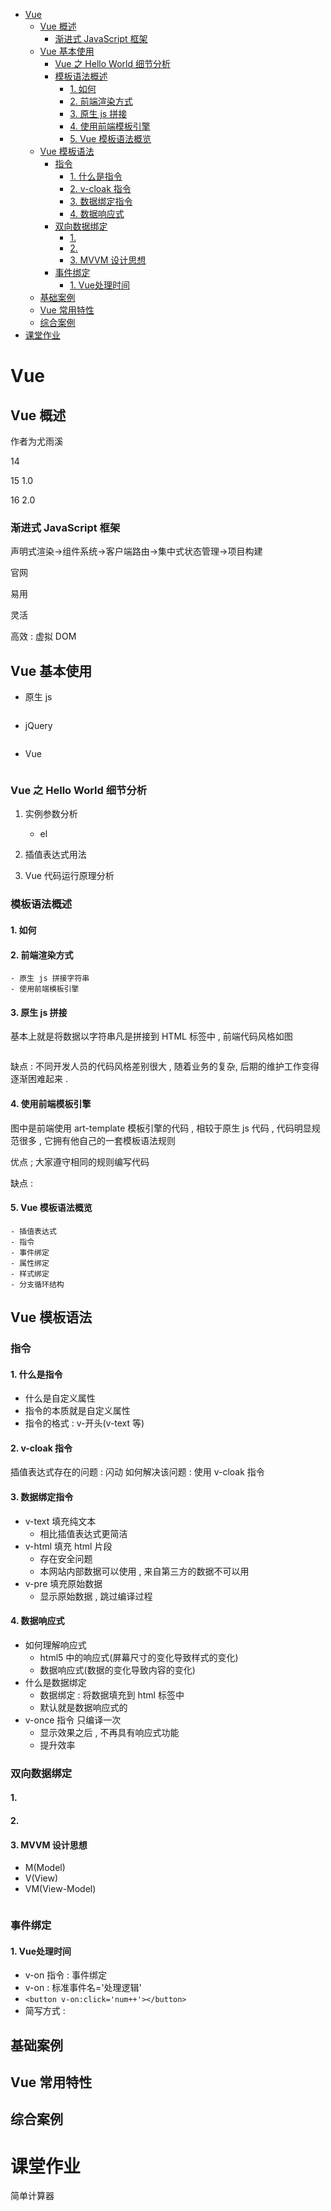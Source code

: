 - [Vue](#vue)
  - [Vue 概述](#vue-概述)
    - [渐进式 JavaScript 框架](#渐进式-javascript-框架)
  - [Vue 基本使用](#vue-基本使用)
    - [Vue 之 Hello World 细节分析](#vue-之-hello-world-细节分析)
    - [模板语法概述](#模板语法概述)
      - [1. 如何](#1-如何)
      - [2. 前端渲染方式](#2-前端渲染方式)
      - [3. 原生 js 拼接](#3-原生-js-拼接)
      - [4. 使用前端模板引擎](#4-使用前端模板引擎)
      - [5. Vue 模板语法概览](#5-vue-模板语法概览)
  - [Vue 模板语法](#vue-模板语法)
    - [指令](#指令)
      - [1. 什么是指令](#1-什么是指令)
      - [2. v-cloak 指令](#2-v-cloak-指令)
      - [3. 数据绑定指令](#3-数据绑定指令)
      - [4. 数据响应式](#4-数据响应式)
    - [双向数据绑定](#双向数据绑定)
      - [1.](#1)
      - [2.](#2)
      - [3. MVVM 设计思想](#3-mvvm-设计思想)
    - [事件绑定](#事件绑定)
      - [1. Vue处理时间](#1-vue处理时间)
  - [基础案例](#基础案例)
  - [Vue 常用特性](#vue-常用特性)
  - [综合案例](#综合案例)
- [课堂作业](#课堂作业)

# Vue

## Vue 概述

作者为尤雨溪

14

15 1.0

16 2.0

### 渐进式 JavaScript 框架

声明式渲染->组件系统->客户端路由->集中式状态管理->项目构建

官网

易用

灵活

高效 : 虚拟 DOM

## Vue 基本使用

-   原生 js

```js

```

-   jQuery

```js

```

-   Vue

```Vue

```

### Vue 之 Hello World 细节分析

1. 实例参数分析

    - el

2. 插值表达式用法
3. Vue 代码运行原理分析

### 模板语法概述

#### 1. 如何

#### 2. 前端渲染方式

    - 原生 js 拼接字符串
    - 使用前端模板引擎

#### 3. 原生 js 拼接

基本上就是将数据以字符串凡是拼接到 HTML 标签中 , 前端代码风格如图

![]()

缺点 : 不同开发人员的代码风格差别很大 , 随着业务的复杂, 后期的维护工作变得逐渐困难起来 .

#### 4. 使用前端模板引擎

图中是前端使用 art-template 模板引擎的代码 , 相较于原生 js 代码 , 代码明显规范很多 , 它拥有他自己的一套模板语法规则

优点 ; 大家遵守相同的规则编写代码

缺点 :

#### 5. Vue 模板语法概览

    - 插值表达式
    - 指令
    - 事件绑定
    - 属性绑定
    - 样式绑定
    - 分支循环结构

## Vue 模板语法

### 指令

#### 1. 什么是指令

-   什么是自定义属性
-   指令的本质就是自定义属性
-   指令的格式 : v-开头(v-text 等)

#### 2. v-cloak 指令

插值表达式存在的问题 : 闪动
如何解决该问题 : 使用 v-cloak 指令

#### 3. 数据绑定指令

-   v-text 填充纯文本
    -   相比插值表达式更简洁
-   v-html 填充 html 片段
    -   存在安全问题
    -   本网站内部数据可以使用 , 来自第三方的数据不可以用
-   v-pre 填充原始数据
    -   显示原始数据 , 跳过编译过程

#### 4. 数据响应式

-   如何理解响应式
    -   html5 中的响应式(屏幕尺寸的变化导致样式的变化)
    -   数据响应式(数据的变化导致内容的变化)
-   什么是数据绑定
    -   数据绑定 : 将数据填充到 html 标签中
    -   默认就是数据响应式的
-   v-once 指令 只编译一次
    -   显示效果之后 , 不再具有响应式功能
    -   提升效率

### 双向数据绑定

#### 1. 

#### 2. 


#### 3. MVVM 设计思想
- M(Model)
- V(View)
- VM(View-Model)

![]()

### 事件绑定

#### 1. Vue处理时间
- v-on 指令 : 事件绑定
- v-on : 标准事件名='处理逻辑'
- `<button v-on:click='num++'></button>`
- 简写方式 : 


## 基础案例

## Vue 常用特性

## 综合案例



# 课堂作业 
简单计算器